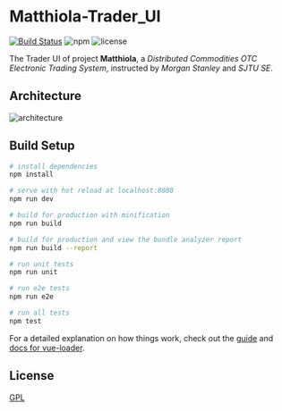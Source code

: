 # Matthiola-Trader_UI

[![Build Status](https://travis-ci.com/ljw9609/Matthiola-TraderUI.svg?token=rZsycNAAqukSyU9AujYH&branch=master)](https://travis-ci.com/ljw9609/Matthiola-TraderUI)
![npm](https://img.shields.io/badge/npm-v5.6.0-blue.svg)
![license](https://img.shields.io/badge/license-GPL-yellow.svg)

The Trader UI of project **Matthiola**, a *Distributed Commodities OTC Electronic Trading System*, instructed by *Morgan Stanley* and *SJTU SE*.

## Architecture

![architecture](https://raw.githubusercontent.com/ljw9609/markdown-pictures/master/uiarchitecture.png?token=ATNvWx9FXD7zHU5ju_fA2tiw5ncEap-Tks5bJHwRwA%3D%3D)

## Build Setup

``` bash
# install dependencies
npm install

# serve with hot reload at localhost:8080
npm run dev

# build for production with minification
npm run build

# build for production and view the bundle analyzer report
npm run build --report

# run unit tests
npm run unit

# run e2e tests
npm run e2e

# run all tests
npm test
```

For a detailed explanation on how things work, check out the [guide](http://vuejs-templates.github.io/webpack/) and [docs for vue-loader](http://vuejs.github.io/vue-loader).


## License
[GPL](https://github.com/ljw9609/Matthiola-TraderUI/blob/master/LICENSE)
